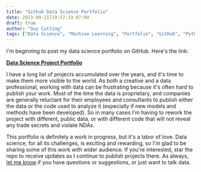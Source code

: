 ```yaml
---
title: "Github Data Science Portfolio"
date: 2023-09-21T19:57:33-07:00
draft: true
author: "Guy Cutting"
tags: ["Data Science", "Machine Learning", "Portfolio", "GitHub", "Python", "Jupyter"]
---
```


I'm beginning to post my data science portfolio on GitHub. Here's the link:

[**Data Science Project Portfolio**](https://github.com/gdcutting/data-science-portfolio)

I have a long list of projects accumulated over the years, and it's time to make them more visible to the world. As both a creative and a data professional, working with data can be frustrating because it's often hard to publish your work. Most of the time the data is proprietary, and companies are generally reluctant for their employees and consultants to publish either the data or the code used to analyze it (especially if new models and methods have been developed). So in many cases I'm having to rework the project with different, public data, or with different code that will not reveal any trade secrets and violate NDAs. 

This portfolio is definitely a work in progress, but it's a labor of love. Data science, for all its challenges, is exciting and rewarding, so I'm glad to be sharing some of this work with wider audience. If you're interested, star the repo to receive updates as I continue to publish projects there. As always, [let me know](mailto:guy@nwdataconsulting.com) if you have questions or suggestions, or just want to talk data. 